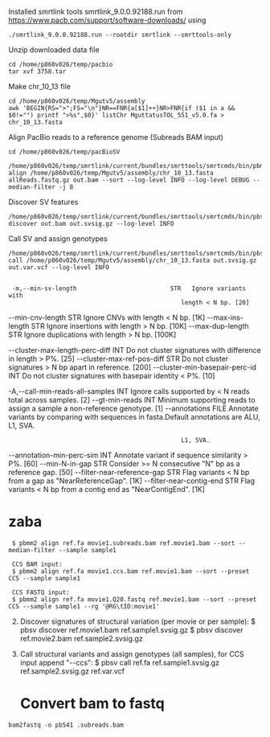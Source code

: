 Installed smrtlink tools smrtlink_9.0.0.92188.run from https://www.pacb.com/support/software-downloads/ using

	./smrtlink_9.0.0.92188.run --rootdir smrtlink --smrttools-only

Unzip downloaded data file

	cd /home/p860v026/temp/pacbio
	tar xvf 3758.tar

Make chr_10_13 file

	cd /home/p860v026/temp/Mgutv5/assembly
	awk 'BEGIN{RS=">";FS="\n"}NR==FNR{a[$1]++}NR>FNR{if ($1 in a && $0!="") printf ">%s",$0}' listChr MguttatusTOL_551_v5.0.fa > chr_10_13.fasta

Align PacBio reads to a reference genome (Subreads BAM input)

	cd /home/p860v026/temp/pacBioSV
	
    /home/p860v026/temp/smrtlink/current/bundles/smrttools/smrtcmds/bin/pbmm2 align /home/p860v026/temp/Mgutv5/assembly/chr_10_13.fasta allReads.fastq.gz out.bam --sort --log-level INFO --log-level DEBUG --median-filter -j 8

Discover SV features

	/home/p860v026/temp/smrtlink/current/bundles/smrttools/smrtcmds/bin/pbsv discover out.bam out.svsig.gz --log-level INFO

Call SV and assign genotypes

	/home/p860v026/temp/smrtlink/current/bundles/smrttools/smrtcmds/bin/pbsv call /home/p860v026/temp/Mgutv5/assembly/chr_10_13.fasta out.svsig.gz out.var.vcf --log-level INFO
	
	
	 -m,--min-sv-length                          STR   Ignore variants with
                                                    length < N bp. [20]
  --min-cnv-length                            STR   Ignore CNVs with
                                                    length < N bp. [1K]
  --max-ins-length                            STR   Ignore insertions
                                                    with length > N bp.
                                                    [10K]
  --max-dup-length                            STR   Ignore duplications
                                                    with length > N bp.
                                                    [100K]
                                                    
  --cluster-max-length-perc-diff              INT   Do not cluster
                                                    signatures with
                                                    difference in length
                                                    > P%. [25]
  --cluster-max-ref-pos-diff                  STR   Do not cluster
                                                    signatures > N bp
                                                    apart in reference.
                                                    [200]
  --cluster-min-basepair-perc-id              INT   Do not cluster
                                                    signatures with
                                                    basepair identity <
                                                    P%. [10]
                                                    
  -A,--call-min-reads-all-samples             INT   Ignore calls
                                                    supported by < N
                                                    reads total across
                                                    samples. [2]
  --gt-min-reads                              INT   Minimum supporting
                                                    reads to assign a
                                                    sample a
                                                    non-reference
                                                    genotype. [1]
  --annotations                               FILE  Annotate variants by
                                                    comparing with
                                                    sequences in
                                                    fasta.Default
                                                    annotations are ALU,
                                                    L1, SVA.                                                                                                                                                                                                                

                                                    L1, SVA.
  --annotation-min-perc-sim                   INT   Annotate variant if
                                                    sequence similarity
                                                    > P%. [60]
  --min-N-in-gap                              STR   Consider >= N
                                                    consecutive "N" bp
                                                    as a reference gap.
                                                    [50]
  --filter-near-reference-gap                 STR   Flag variants < N bp
                                                    from a gap as
                                                    "NearReferenceGap".
                                                    [1K]
  --filter-near-contig-end                    STR   Flag variants < N bp
                                                    from a contig end as
                                                    "NearContigEnd".
                                                    [1K]
# zaba

     $ pbmm2 align ref.fa movie1.subreads.bam ref.movie1.bam --sort --median-filter --sample sample1

     CCS BAM input:
     $ pbmm2 align ref.fa movie1.ccs.bam ref.movie1.bam --sort --preset CCS --sample sample1

     CCS FASTQ input:
     $ pbmm2 align ref.fa movie1.Q20.fastq ref.movie1.bam --sort --preset CCS --sample sample1 --rg '@RG\tID:movie1'

  2. Discover signatures of structural variation (per movie or per sample):
     $ pbsv discover ref.movie1.bam ref.sample1.svsig.gz
     $ pbsv discover ref.movie2.bam ref.sample2.svsig.gz

  3. Call structural variants and assign genotypes (all samples), for CCS input append "--ccs":
     $ pbsv call ref.fa ref.sample1.svsig.gz ref.sample2.svsig.gz ref.var.vcf
     
     
     
     # Convert bam to fastq

	bam2fastq -o pb541 .subreads.bam 
